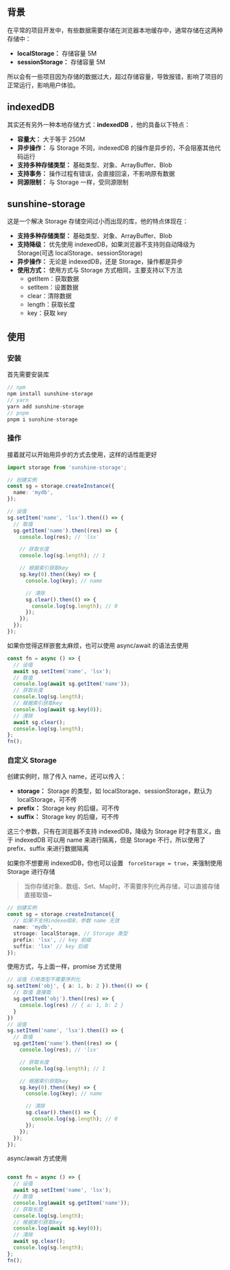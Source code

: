 ## 背景

在平常的项目开发中，有些数据需要存储在浏览器本地缓存中，通常存储在这两种存储中：

- **localStorage：** 存储容量 5M
- **sessionStorage：** 存储容量 5M

所以会有一些项目因为存储的数据过大，超过存储容量，导致报错，影响了项目的正常运行，影响用户体验。

## indexedDB

其实还有另外一种本地存储方式：**indexedDB** ，他的具备以下特点：

- **容量大：** 大于等于 250M
- **异步操作：** 与 Storage 不同，indexedDB 的操作是异步的，不会阻塞其他代码运行
- **支持多种存储类型：** 基础类型、对象、ArrayBuffer、Blob
- **支持事务：** 操作过程有错误，会直接回滚，不影响原有数据
- **同源限制：** 与 Storage 一样，受同源限制

## sunshine-storage

这是一个解决 Storage 存储空间过小而出现的库，他的特点体现在：

- **支持多种存储类型：** 基础类型、对象、ArrayBuffer、Blob
- **支持降级：** 优先使用 indexedDB，如果浏览器不支持则自动降级为 Storage(可选 localStorage、sessionStorage)
- **异步操作：** 无论是 indexedDB，还是 Storage，操作都是异步
- **使用方式：** 使用方式与 Storage 方式相同，主要支持以下方法
  - getItem：获取数据
  - setItem：设置数据
  - clear：清除数据
  - length：获取长度
  - key：获取 key
  
## 使用

### 安装

首先需要安装库

```js
// npm
npm install sunshine-storage
// yarn
yarn add sunshine-storage
// pnpm
pnpm i sunshine-storage
```

### 操作

接着就可以开始用异步的方式去使用，这样的话性能更好

```ts
import storage from 'sunshine-storage';

// 创建实例
const sg = storage.createInstance({
  name: 'mydb',
});

// 设值
sg.setItem('name', 'lsx').then(() => {
  // 取值
  sg.getItem('name').then((res) => {
    console.log(res); // 'lsx'

    // 获取长度
    console.log(sg.length); // 1

    // 根据索引获取key
    sg.key(0).then((key) => {
      console.log(key); // name

      // 清除
      sg.clear().then(() => {
        console.log(sg.length); // 0
      });
    });
  });
});
```

如果你觉得这样嵌套太麻烦，也可以使用 async/await 的语法去使用

```ts
const fn = async () => {
  // 设值
  await sg.setItem('name', 'lsx');
  // 取值
  console.log(await sg.getItem('name'));
  // 获取长度
  console.log(sg.length);
  // 根据索引获取key
  console.log(await sg.key(0));
  // 清除
  await sg.clear();
  console.log(sg.length);
};
fn();
```

### 自定义 Storage

创建实例时，除了传入 name，还可以传入：

- **storage：** Storage 的类型，如 localStorage、sessionStorage，默认为 localStorage，可不传
- **prefix：** Storage key 的后缀，可不传
- **suffix：** Storage key 的后缀，可不传

这三个参数，只有在浏览器不支持 indexedDB，降级为 Storage 时才有意义，由于 indexedDB 可以用 name 来进行隔离，但是 Storage 不行，所以使用了 prefix、suffix 来进行数据隔离

如果你不想要用 indexedDB，你也可以设置 `  forceStorage = true `，来强制使用 Storage 进行存储

> 当你存储对象、数组、Set、Map时，不需要序列化再存储，可以直接存储直接取值~

```ts
// 创建实例
const sg = storage.createInstance({
  // 如果不支持indexedDB，参数 name 无效
  name: 'mydb',
  stroage: localStorage, // Storage 类型
  prefix: 'lsx', // key 前缀
  suffix: 'lsx' // key 后缀
});
```

使用方式，与上面一样，promise 方式使用

```ts
// 设值 引用类型不需要序列化
sg.setItem('obj', { a: 1, b: 2 }).then(() => {
  // 取值 直接取
  sg.getItem('obj').then((res) => {
    console.log(res) // { a: 1, b: 2 }
  }
})
// 设值
sg.setItem('name', 'lsx').then(() => {
  // 取值
  sg.getItem('name').then((res) => {
    console.log(res); // 'lsx'

    // 获取长度
    console.log(sg.length); // 1

    // 根据索引获取key
    sg.key(0).then((key) => {
      console.log(key); // name

      // 清除
      sg.clear().then(() => {
        console.log(sg.length); // 0
      });
    });
  });
});

```

async/await 方式使用

```ts

const fn = async () => {
  // 设值
  await sg.setItem('name', 'lsx');
  // 取值
  console.log(await sg.getItem('name'));
  // 获取长度
  console.log(sg.length);
  // 根据索引获取key
  console.log(await sg.key(0));
  // 清除
  await sg.clear();
  console.log(sg.length);
};
fn();
```